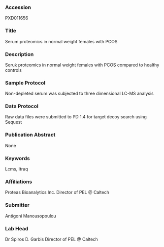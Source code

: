 ### Accession
PXD011656

### Title
Serum proteomics in normal weight females with PCOS

### Description
Seruk proteomics in normal weight females with PCOS compared to healthy controls

### Sample Protocol
Non-depleted serum was subjected to three dimensional LC-MS analysis

### Data Protocol
Raw data files were submitted to PD 1.4 for target  decoy search using Sequest

### Publication Abstract
None

### Keywords
Lcms, Itraq

### Affiliations
Proteas Bioanalytics Inc.
Director of PEL @ Caltech

### Submitter
Antigoni Manousopoulou

### Lab Head
Dr Spiros D. Garbis
Director of PEL @ Caltech


